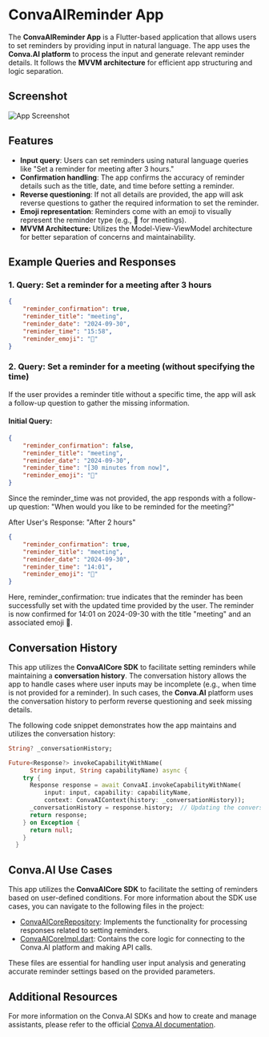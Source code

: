 # ConvaAIReminder App

The **ConvaAIReminder App** is a Flutter-based application that allows users to set reminders by providing input in natural language. The app uses the **Conva.AI platform** to process the input and generate relevant reminder details. It follows the **MVVM architecture** for efficient app structuring and logic separation.

## Screenshot
![App Screenshot](https://drive.google.com/uc?export=view&id=1UsxV6UfXayWGMbbNcdBvEKFCXEmMmoCD)

## Features

- **Input query**: Users can set reminders using natural language queries like "Set a reminder for meeting after 3 hours."
- **Confirmation handling**: The app confirms the accuracy of reminder details such as the title, date, and time before setting a reminder.
- **Reverse questioning**: If not all details are provided, the app will ask reverse questions to gather the required information to set the reminder.
- **Emoji representation**: Reminders come with an emoji to visually represent the reminder type (e.g., 📅 for meetings).
- **MVVM Architecture:** Utilizes the Model-View-ViewModel architecture for better separation of concerns and maintainability.

## Example Queries and Responses

### 1. Query: Set a reminder for a meeting after 3 hours

```json
{
    "reminder_confirmation": true,
    "reminder_title": "meeting",
    "reminder_date": "2024-09-30",
    "reminder_time": "15:58",
    "reminder_emoji": "📅"
}
```

### 2. Query: Set a reminder for a meeting (without specifying the time)

If the user provides a reminder title without a specific time, the app will ask a follow-up question to gather the missing information.

#### Initial Query:

```json
{
    "reminder_confirmation": false,
    "reminder_title": "meeting",
    "reminder_date": "2024-09-30",
    "reminder_time": "[30 minutes from now]",
    "reminder_emoji": "📅"
}
```

Since the reminder_time was not provided, the app responds with a follow-up question:
"When would you like to be reminded for the meeting?"

After User's Response: "After 2 hours"

```json
{
    "reminder_confirmation": true,
    "reminder_title": "meeting",
    "reminder_date": "2024-09-30",
    "reminder_time": "14:01",
    "reminder_emoji": "📅"
}
```
Here, reminder_confirmation: true indicates that the reminder has been successfully set with the updated time provided by the user. The reminder is now confirmed for 14:01 on 2024-09-30 with the title "meeting" and an associated emoji 📅.

## Conversation History

This app utilizes the **ConvaAICore SDK** to facilitate setting reminders while maintaining a **conversation history**. The conversation history allows the app to handle cases where user inputs may be incomplete (e.g., when time is not provided for a reminder). In such cases, the **Conva.AI** platform uses the conversation history to perform reverse questioning and seek missing details.

The following code snippet demonstrates how the app maintains and utilizes the conversation history:

```dart
String? _conversationHistory;

Future<Response?> invokeCapabilityWithName(
      String input, String capabilityName) async {
    try {
      Response response = await ConvaAI.invokeCapabilityWithName(
          input: input, capability: capabilityName, 
          context: ConvaAIContext(history: _conversationHistory));
      _conversationHistory = response.history;  // Updating the conversation history
      return response;
    } on Exception {
      return null;
    }
  }
 ```

## Conva.AI Use Cases

This app utilizes the **ConvaAICore SDK** to facilitate the setting of reminders based on user-defined conditions. For more information about the SDK use cases, you can navigate to the following files in the project:

- [ConvaAICoreRepository](https://github.com/slanglabs/polyglot/blob/master/client/slang-flutter-sample-apps/conva_reminder_app/lib/model/conva_ai_core_repository.dart): Implements the functionality for processing responses related to setting reminders.
- [ConvaAICoreImpl.dart](https://github.com/slanglabs/polyglot/blob/master/client/slang-flutter-sample-apps/conva_reminder_app/lib/model/conva/conva_ai_core.dart): Contains the core logic for connecting to the Conva.AI platform and making API calls.

These files are essential for handling user input analysis and generating accurate reminder settings based on the provided parameters.

## Additional Resources

For more information on the Conva.AI SDKs and how to create and manage assistants, please refer to the official [Conva.AI documentation](https://docs.conva.ai/).